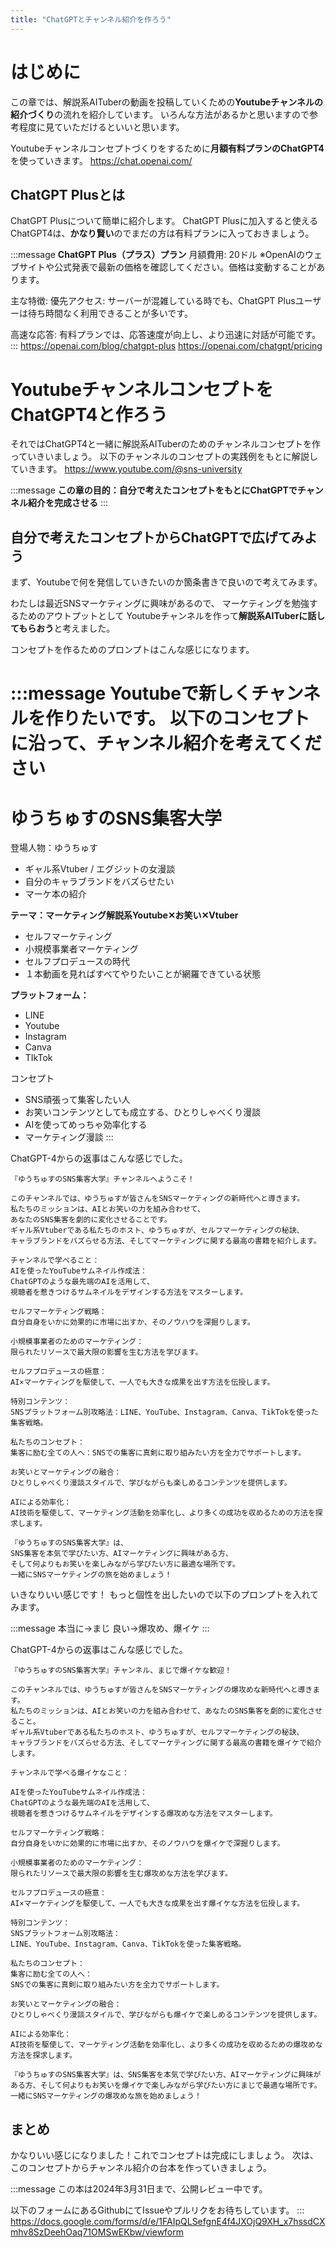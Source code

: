 ```yaml
---
title: "ChatGPTとチャンネル紹介を作ろう"
---
```

# はじめに
この章では、解説系AITuberの動画を投稿していくための**Youtubeチャンネルの紹介づくり**の流れを紹介しています。
いろんな方法があるかと思いますので参考程度に見ていただけるといいと思います。

Youtubeチャンネルコンセプトづくりをするために**月額有料プランのChatGPT4**を使っていきます。
https://chat.openai.com/

## ChatGPT Plusとは
ChatGPT Plusについて簡単に紹介します。
ChatGPT Plusに加入すると使えるChatGPT4は、**かなり賢い**のでまだの方は有料プランに入っておきましょう。

:::message
**ChatGPT Plus（プラス）プラン**
月額費用: 20ドル
※OpenAIのウェブサイトや公式発表で最新の価格を確認してください。価格は変動することがあります。

主な特徴:
優先アクセス: サーバーが混雑している時でも、ChatGPT Plusユーザーは待ち時間なく利用できることが多いです。

高速な応答: 有料プランでは、応答速度が向上し、より迅速に対話が可能です。
:::
https://openai.com/blog/chatgpt-plus
https://openai.com/chatgpt/pricing

# YoutubeチャンネルコンセプトをChatGPT4と作ろう
それではChatGPT4と一緒に解説系AITuberのためのチャンネルコンセプトを作っていきいましょう。
以下のチャンネルのコンセプトの実践例をもとに解説していきます。
https://www.youtube.com/@sns-university

:::message
**この章の目的：自分で考えたコンセプトをもとにChatGPTでチャンネル紹介を完成させる**
:::

## 自分で考えたコンセプトからChatGPTで広げてみよう
まず、Youtubeで何を発信していきたいのか箇条書きで良いので考えてみます。

わたしは最近SNSマーケティングに興味があるので、
マーケティングを勉強するためのアウトプットとして
Youtubeチャンネルを作って**解説系AITuberに話してもらおう**と考えました。

コンセプトを作るためのプロンプトはこんな感じになります。

:::message
Youtubeで新しくチャンネルを作りたいです。
以下のコンセプトに沿って、チャンネル紹介を考えてください
==
# ゆうちゅすのSNS集客大学

登場人物：ゆうちゅす

- ギャル系Vtuber / エグジットの女漫談
- 自分のキャラブランドをバズらせたい
- マーケ本の紹介

**テーマ：マーケティング解説系Youtube✕お笑い✕Vtuber**

- セルフマーケティング
- 小規模事業者マーケティング
- セルフプロデュースの時代
- １本動画を見ればすべてやりたいことが網羅できている状態

**プラットフォーム：**
- LINE
- Youtube
- Instagram
- Canva
- TIkTok

コンセプト

- SNS頑張って集客したい人
- お笑いコンテンツとしても成立する、ひとりしゃべくり漫談
- AIを使ってめっちゃ効率化する
- マーケティング漫談
:::

ChatGPT-4からの返事はこんな感じでした。

```
『ゆうちゅすのSNS集客大学』チャンネルへようこそ！

このチャンネルでは、ゆうちゅすが皆さんをSNSマーケティングの新時代へと導きます。
私たちのミッションは、AIとお笑いの力を組み合わせて、
あなたのSNS集客を劇的に変化させることです。
ギャル系Vtuberである私たちのホスト、ゆうちゅすが、セルフマーケティングの秘訣、
キャラブランドをバズらせる方法、そしてマーケティングに関する最高の書籍を紹介します。

チャンネルで学べること：
AIを使ったYouTubeサムネイル作成法：
ChatGPTのような最先端のAIを活用して、
視聴者を惹きつけるサムネイルをデザインする方法をマスターします。

セルフマーケティング戦略：
自分自身をいかに効果的に市場に出すか、そのノウハウを深掘りします。

小規模事業者のためのマーケティング：
限られたリソースで最大限の影響を生む方法を学びます。

セルフプロデュースの極意：
AI×マーケティングを駆使して、一人でも大きな成果を出す方法を伝授します。

特別コンテンツ：
SNSプラットフォーム別攻略法：LINE、YouTube、Instagram、Canva、TikTokを使った集客戦略。

私たちのコンセプト：
集客に励む全ての人へ：SNSでの集客に真剣に取り組みたい方を全力でサポートします。

お笑いとマーケティングの融合：
ひとりしゃべくり漫談スタイルで、学びながらも楽しめるコンテンツを提供します。

AIによる効率化：
AI技術を駆使して、マーケティング活動を効率化し、より多くの成功を収めるための方法を探求します。

『ゆうちゅすのSNS集客大学』は、
SNS集客を本気で学びたい方、AIマーケティングに興味がある方、
そして何よりもお笑いを楽しみながら学びたい方に最適な場所です。
一緒にSNSマーケティングの旅を始めましょう！
```

いきなりいい感じです！
もっと個性を出したいので以下のプロンプトを入れてみます。

:::message
本当に→まじ
良い→爆攻め、爆イケ
:::

ChatGPT-4からの返事はこんな感じでした。

```
『ゆうちゅすのSNS集客大学』チャンネル、まじで爆イケな歓迎！

このチャンネルでは、ゆうちゅすが皆さんをSNSマーケティングの爆攻めな新時代へと導きます。
私たちのミッションは、AIとお笑いの力を組み合わせて、あなたのSNS集客を劇的に変化させること。
ギャル系Vtuberである私たちのホスト、ゆうちゅすが、セルフマーケティングの秘訣、
キャラブランドをバズらせる方法、そしてマーケティングに関する最高の書籍を爆イケで紹介します。

チャンネルで学べる爆イケなこと：

AIを使ったYouTubeサムネイル作成法：
ChatGPTのような最先端のAIを活用して、
視聴者を惹きつけるサムネイルをデザインする爆攻めな方法をマスターします。

セルフマーケティング戦略：
自分自身をいかに効果的に市場に出すか、そのノウハウを爆イケで深掘りします。

小規模事業者のためのマーケティング：
限られたリソースで最大限の影響を生む爆攻めな方法を学びます。

セルフプロデュースの極意：
AI×マーケティングを駆使して、一人でも大きな成果を出す爆イケな方法を伝授します。

特別コンテンツ：
SNSプラットフォーム別攻略法：
LINE、YouTube、Instagram、Canva、TikTokを使った集客戦略。

私たちのコンセプト：
集客に励む全ての人へ：
SNSでの集客に真剣に取り組みたい方を全力でサポートします。

お笑いとマーケティングの融合：
ひとりしゃべくり漫談スタイルで、学びながらも爆イケで楽しめるコンテンツを提供します。

AIによる効率化：
AI技術を駆使して、マーケティング活動を効率化し、より多くの成功を収めるための爆攻めな方法を探求します。

『ゆうちゅすのSNS集客大学』は、SNS集客を本気で学びたい方、AIマーケティングに興味がある方、そして何よりもお笑いを爆イケで楽しみながら学びたい方にまじで最適な場所です。
一緒にSNSマーケティングの爆攻めな旅を始めましょう！
```
## まとめ
かなりいい感じになりました！これでコンセプトは完成にしましょう。
次は、このコンセプトからチャンネル紹介の台本を作っていきましょう。

:::message
この本は2024年3月31日まで、公開レビュー中です。

以下のフォームにあるGithubにてIssueやプルリクをお待ちしています。
:::
https://docs.google.com/forms/d/e/1FAIpQLSefgnE4f4JXOjQ9XH_x7hssdCXmhv8SzDeehOaq71OMSwEKbw/viewform
